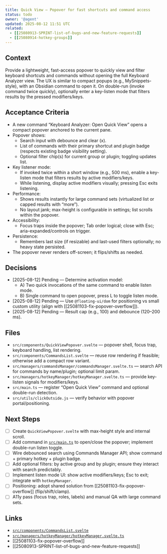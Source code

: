 ```yaml
---
title: Quick View — Popover for fast shortcuts and command access
status: todo
owner: '@agent'
updated: 2025-08-12 11:51 UTC
related:
  - [[25080913-SPRINT-list-of-bugs-and-new-feature-requests]]
  - [[25080914-hotkey-groups]]
---
```


## Context

Provide a lightweight, fast-access popover to quickly view and filter keyboard shortcuts and commands without opening the full Keyboard Analyzer view. The UX is similar to compact popups (e.g., MySnippets-style), with an Obsidian command to open it. On double-run (invoke command twice quickly), optionally enter a key-listen mode that filters results by the pressed modifiers/keys.

## Acceptance Criteria

- A new command “Keyboard Analyzer: Open Quick View” opens a compact popover anchored to the current pane.
- Popover shows:
  - Search input with debounce and clear (x).
  - List of commands with their primary shortcut and plugin badge (respects existing badge visibility setting).
  - Optional filter chip(s) for current group or plugin; toggling updates list.
- Key listener mode:
  - If invoked twice within a short window (e.g., 500 ms), enable a key-listen mode that filters results by active modifiers/keys.
  - While listening, display active modifiers visually; pressing Esc exits listening.
- Performance:
  - Shows results instantly for large command sets (virtualized list or capped results with “more”).
  - No layout jank; max-height is configurable in settings; list scrolls within the popover.
- Accessibility:
  - Focus traps inside the popover; Tab order logical; close with Esc; aria-expanded/controls on trigger.
- Persistence:
  - Remembers last size (if resizable) and last-used filters optionally; no heavy state persisted.
- The popover never renders off-screen; it flips/shifts as needed.

## Decisions

- [2025-08-12] Pending — Determine activation model:
  - A) Two quick invocations of the same command to enable listen mode.
  - B) Single command to open popover, press L to toggle listen mode.
- [2025-08-12] Pending — Use `@floating-ui/dom` for positioning vs small custom utility (align with [[25081103-fix-popover-overflow]]).
- [2025-08-12] Pending — Result cap (e.g., 100) and debounce (120–200 ms).

## Files

- `src/components/QuickViewPopover.svelte` — popover shell, focus trap, keyboard handling, list rendering.
- `src/components/CommandsList.svelte` — reuse row rendering if feasible; otherwise add a compact row variant.
- `src/managers/commandsManager/commandsManager.svelte.ts` — search API for commands by name/plugin; optional limit param.
- `src/managers/hotkeyManager/hotkeyManager.svelte.ts` — provide key-listen signals for modifiers/keys.
- `src/main.ts` — register “Open Quick View” command and optional double-run detection.
- `src/utils/clickOutside.js` — verify behavior with popover portal/positioning.

## Next Steps

- [ ] Create `QuickViewPopover.svelte` with max-height style and internal scroll.
- [ ] Add command in [`src/main.ts`](src/main.ts) to open/close the popover; implement double-run listen toggle.
- [ ] Wire debounced search using Commands Manager API; show command + primary hotkey + plugin badge.
- [ ] Add optional filters: by active group and by plugin; ensure they interact with search predictably.
- [ ] Implement listen mode UI: show active modifiers/keys; Esc to exit; integrate with `hotkeyManager`.
- [ ] Positioning: adopt shared solution from [[25081103-fix-popover-overflow]] (flip/shift/clamp).
- [ ] A11y pass (focus trap, roles, labels) and manual QA with large command sets.

## Links

- [`src/components/CommandsList.svelte`](src/components/CommandsList.svelte)
- [`src/managers/hotkeyManager/hotkeyManager.svelte.ts`](src/managers/hotkeyManager/hotkeyManager.svelte.ts)
- [[25081103-fix-popover-overflow]]
- [[25080913-SPRINT-list-of-bugs-and-new-feature-requests]]

